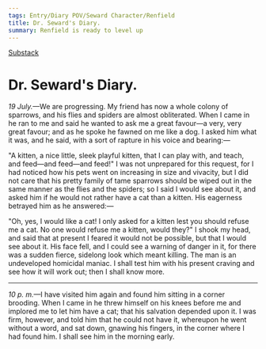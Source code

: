 ```yaml
---
tags: Entry/Diary POV/Seward Character/Renfield 
title: Dr. Seward's Diary.
summary: Renfield is ready to level up
---
```


[Substack](https://draculadaily.substack.com/p/dracula-july-19-692)

# Dr. Seward's Diary.

_19 July._—We are progressing. My friend has now a whole colony of sparrows, and his flies and spiders are almost obliterated. When I came in he ran to me and said he wanted to ask me a great favour—a very, very great favour; and as he spoke he fawned on me like a dog. I asked him what it was, and he said, with a sort of rapture in his voice and bearing:—

"A kitten, a nice little, sleek playful kitten, that I can play with, and teach, and feed—and feed—and feed!" I was not unprepared for this request, for I had noticed how his pets went on increasing in size and vivacity, but I did not care that his pretty family of tame sparrows should be wiped out in the same manner as the flies and the spiders; so I said I would see about it, and asked him if he would not rather have a cat than a kitten. His eagerness betrayed him as he answered:—

"Oh, yes, I would like a cat! I only asked for a kitten lest you should refuse me a cat. No one would refuse me a kitten, would they?" I shook my head, and said that at present I feared it would not be possible, but that I would see about it. His face fell, and I could see a warning of danger in it, for there was a sudden fierce, sidelong look which meant killing. The man is an undeveloped homicidal maniac. I shall test him with his present craving and see how it will work out; then I shall know more.

---

_10 p. m._—I have visited him again and found him sitting in a corner brooding. When I came in he threw himself on his knees before me and implored me to let him have a cat; that his salvation depended upon it. I was firm, however, and told him that he could not have it, whereupon he went without a word, and sat down, gnawing his fingers, in the corner where I had found him. I shall see him in the morning early.